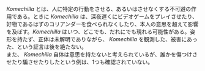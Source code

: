 *Komechilla* とは、人に特定の行動をさせる、あるいはさせなくする不可避の作用である。ときに *Komechilla* は、深夜遅くにビデオゲームをプレイさせたり、好物であるはずのコリアンダーを食べられなくしたり、本人の意思を超えて影響を及ぼす。*Komechilla* はいつ、どこでも、だれにでも現れる可能性がある。姿形を持たず、正体は未解明でありながら、 *Komechilla* を観測した、被害にあった、という証言は後を絶たない。\
また、 *Komechilla* 自体は意思を持たないと考えられているが、誰かを傷つけさせたり騙させたりしたという例は、1つも確認されていない。
